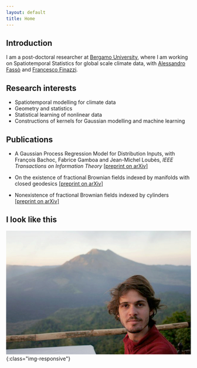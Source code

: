 ```yaml
---
layout: default
title: Home
---
```

## Introduction

I am a post-doctoral researcher at [Bergamo University](https://en.unibg.it/), where I am working on Spatiotemporal Statistics for global scale climate data, with [Alessandro Fassò](https://www.unibg.it/pers/?alessandro.fasso) and [Francesco Finazzi](https://www.unibg.it/pers/?francesco.finazzi).

## Research interests

* Spatiotemporal modelling for climate data
* Geometry and statistics
* Statistical learning of nonlinear data
* Constructions of kernels for Gaussian modelling and machine learning

## Publications

* A Gaussian Process Regression Model for Distribution Inputs, with François Bachoc, Fabrice Gamboa and Jean-Michel Loubès, _IEEE Transactions on Information Theory_ [[preprint on arXiv]](https://arxiv.org/pdf/1701.09055.pdf)

*  On the existence of fractional Brownian fields indexed by manifolds with closed geodesics [[preprint on arXiv]](https://arxiv.org/pdf/1612.05984.pdf)

*  Nonexistence of fractional Brownian fields indexed by cylinders [[preprint on arXiv]](https://arxiv.org/pdf/1612.05983.pdf)

## I look like this

![I look like that](/pictures/me.jpg){:class="img-responsive"}
